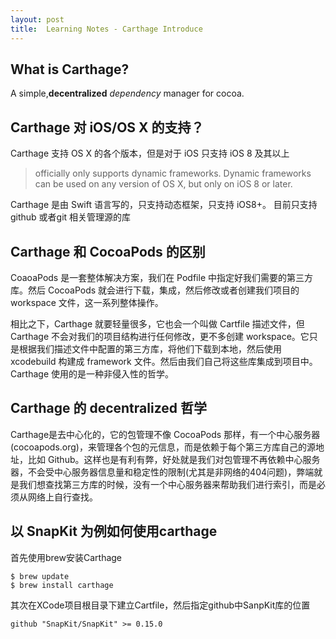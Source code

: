 ```yaml
---
layout: post
title:  Learning Notes - Carthage Introduce
---
```


## What is Carthage?
A simple,**decentralized** *dependency* manager for cocoa.

## Carthage 对 iOS/OS X 的支持？
Carthage 支持 OS X 的各个版本，但是对于 iOS 只支持 iOS 8 及其以上
> officially only supports dynamic frameworks. Dynamic frameworks can be used on any version of OS X, but only on iOS 8 or later. 

Carthage 是由 Swift 语言写的，只支持动态框架，只支持 iOS8+。 目前只支持github 或者git 相关管理源的库

## Carthage 和 CocoaPods 的区别
CoaoaPods 是一套整体解决方案，我们在 Podfile 中指定好我们需要的第三方库。然后 CocoaPods 就会进行下载，集成，然后修改或者创建我们项目的 workspace 文件，这一系列整体操作。

相比之下，Carthage 就要轻量很多，它也会一个叫做 Cartfile 描述文件，但 Carthage 不会对我们的项目结构进行任何修改，更不多创建 workspace。它只是根据我们描述文件中配置的第三方库，将他们下载到本地，然后使用 xcodebuild 构建成 framework 文件。然后由我们自己将这些库集成到项目中。Carthage 使用的是一种非侵入性的哲学。

## Carthage 的 decentralized 哲学
Carthage是去中心化的，它的包管理不像 CocoaPods 那样，有一个中心服务器(cocoapods.org)，来管理各个包的元信息，而是依赖于每个第三方库自己的源地址，比如 Github。这样也是有利有弊，好处就是我们对包管理不再依赖中心服务器，不会受中心服务器信息量和稳定性的限制(尤其是非网络的404问题)，弊端就是我们想查找第三方库的时候，没有一个中心服务器来帮助我们进行索引，而是必须从网络上自行查找。

## 以 SnapKit 为例如何使用carthage
首先使用brew安装Carthage

```
$ brew update
$ brew install carthage
```

其次在XCode项目根目录下建立Cartfile，然后指定github中SanpKit库的位置

```
github "SnapKit/SnapKit" >= 0.15.0
```

